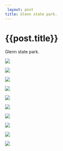 ```yaml
---
 layout: post
title: Glenn state park.
--- 
```

 {{post.title}}
======================================================
<p><p>Glenn state park.</p></p><p></p><img src="http://31.media.tumblr.com/1fdad134683ab1ef6ff66233d8da3a5e/tumblr_ndnr0aaRBp1rpvtsjo1_1280.jpg"><p></p><img src="http://33.media.tumblr.com/de3df205279f3907974e7752a594e81a/tumblr_ndnr0aaRBp1rpvtsjo2_1280.jpg"><p></p><img src="http://31.media.tumblr.com/d7a344c2c88967bedf8ab71ac8e0922e/tumblr_ndnr0aaRBp1rpvtsjo3_1280.jpg"><p></p><img src="http://33.media.tumblr.com/53a8b5405099d66d58bc046bd1cdcd3c/tumblr_ndnr0aaRBp1rpvtsjo4_1280.jpg"><p></p><img src="http://33.media.tumblr.com/2a4697abae15796a3b9ac24347577696/tumblr_ndnr0aaRBp1rpvtsjo5_1280.jpg"><p></p><img src="http://33.media.tumblr.com/8a8c7f040a60b1c8f2c16f0ca2a8f02d/tumblr_ndnr0aaRBp1rpvtsjo6_1280.jpg"><p></p><img src="http://33.media.tumblr.com/f797c3c50b852a961a669290b7f38d44/tumblr_ndnr0aaRBp1rpvtsjo7_1280.jpg"><p></p><img src="http://38.media.tumblr.com/a5cf93379c4623e387e7570c275ead9d/tumblr_ndnr0aaRBp1rpvtsjo8_1280.jpg"><p></p><img src="http://38.media.tumblr.com/7ee9531afcdbcb403c90cd2e6a132810/tumblr_ndnr0aaRBp1rpvtsjo9_1280.jpg"><p></p><img src="http://38.media.tumblr.com/3c2dfb5d10781412264ba807c51de872/tumblr_ndnr0aaRBp1rpvtsjo10_1280.jpg">